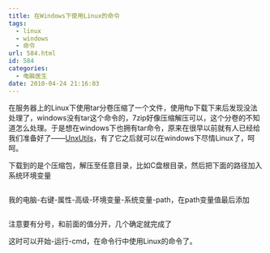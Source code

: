 ```yaml
---
title: 在Windows下使用Linux的命令
tags:
  - linux
  - windows
  - 命令
url: 584.html
id: 584
categories:
  - 电脑医生
date: 2010-04-24 21:16:03
---
```


在服务器上的Linux下使用tar分卷压缩了一个文件，使用ftp下载下来后发现没法处理了，windows没有tar这个命令的，7zip好像压缩解压可以，这个分卷的不知道怎么处理。于是想在windows下也拥有tar命令，原来在很早以前就有人已经给我们准备好了——[UnxUtils](http://unxutils.sourceforge.net/)，有了它之后就可以在windows下尽情Linux了，呵呵。  

下载到的是个压缩包，解压至任意目录，比如C盘根目录，然后把下面的路径加入系统环境变量


```C:\usr\local\wbin
```

我的电脑-右键-属性-高级-环境变量-系统变量-path，在path变量值最后添加


```;C:\usr\local\wbin
```

注意要有分号，和前面的值分开，几个确定就完成了  

这时可以开始-运行-cmd，在命令行中使用Linux的命令了。